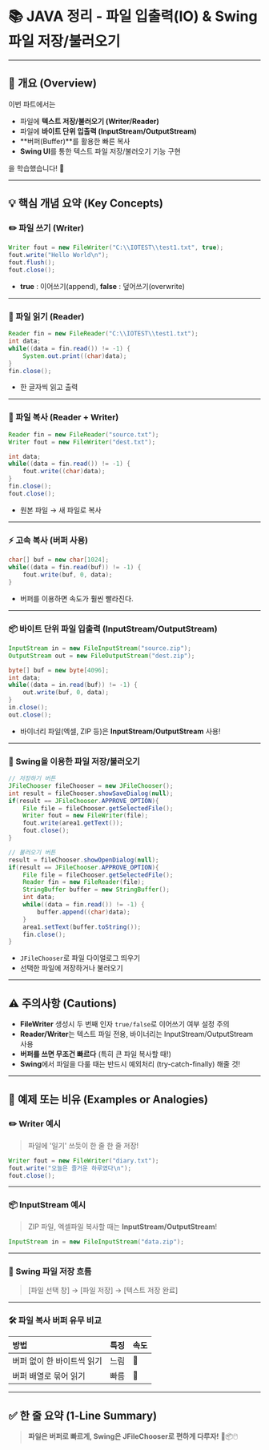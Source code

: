 # 📚 JAVA 정리 - 파일 입출력(IO) & Swing 파일 저장/불러오기

---

## 📌 개요 (Overview)

이번 파트에서는

- 파일에 **텍스트 저장/불러오기 (Writer/Reader)**
- 파일에 **바이트 단위 입출력 (InputStream/OutputStream)**
- **버퍼(Buffer)**를 활용한 빠른 복사
- **Swing UI**를 통한 텍스트 파일 저장/불러오기 기능 구현

을 학습했습니다! 🎯

---

## 💡 핵심 개념 요약 (Key Concepts)

### ✏️ 파일 쓰기 (Writer)

```java
Writer fout = new FileWriter("C:\\IOTEST\\test1.txt", true);
fout.write("Hello World\n");
fout.flush();
fout.close();
```
- **true** : 이어쓰기(append), **false** : 덮어쓰기(overwrite)

---

### 📖 파일 읽기 (Reader)

```java
Reader fin = new FileReader("C:\\IOTEST\\test1.txt");
int data;
while((data = fin.read()) != -1) {
    System.out.print((char)data);
}
fin.close();
```
- 한 글자씩 읽고 출력

---

### 💾 파일 복사 (Reader + Writer)

```java
Reader fin = new FileReader("source.txt");
Writer fout = new FileWriter("dest.txt");

int data;
while((data = fin.read()) != -1) {
    fout.write((char)data);
}
fin.close();
fout.close();
```
- 원본 파일 → 새 파일로 복사

---

### ⚡ 고속 복사 (버퍼 사용)

```java
char[] buf = new char[1024];
while((data = fin.read(buf)) != -1) {
    fout.write(buf, 0, data);
}
```
- 버퍼를 이용하면 속도가 훨씬 빨라진다.

---

### 📦 바이트 단위 파일 입출력 (InputStream/OutputStream)

```java
InputStream in = new FileInputStream("source.zip");
OutputStream out = new FileOutputStream("dest.zip");

byte[] buf = new byte[4096];
int data;
while((data = in.read(buf)) != -1) {
    out.write(buf, 0, data);
}
in.close();
out.close();
```
- 바이너리 파일(엑셀, ZIP 등)은 **InputStream/OutputStream** 사용!

---

### 🎨 Swing을 이용한 파일 저장/불러오기

```java
// 저장하기 버튼
JFileChooser fileChooser = new JFileChooser();
int result = fileChooser.showSaveDialog(null);
if(result == JFileChooser.APPROVE_OPTION){
    File file = fileChooser.getSelectedFile();
    Writer fout = new FileWriter(file);
    fout.write(area1.getText());
    fout.close();
}

// 불러오기 버튼
result = fileChooser.showOpenDialog(null);
if(result == JFileChooser.APPROVE_OPTION){
    File file = fileChooser.getSelectedFile();
    Reader fin = new FileReader(file);
    StringBuffer buffer = new StringBuffer();
    int data;
    while((data = fin.read()) != -1) {
        buffer.append((char)data);
    }
    area1.setText(buffer.toString());
    fin.close();
}
```
- `JFileChooser`로 파일 다이얼로그 띄우기
- 선택한 파일에 저장하거나 불러오기

---

## ⚠ 주의사항 (Cautions)

- **FileWriter** 생성시 두 번째 인자 `true/false`로 이어쓰기 여부 설정 주의
- **Reader/Writer**는 텍스트 파일 전용, 바이너리는 InputStream/OutputStream 사용
- **버퍼를 쓰면 무조건 빠르다** (특히 큰 파일 복사할 때!)
- **Swing**에서 파일을 다룰 때는 반드시 예외처리 (try-catch-finally) 해줄 것!

---

## 🧪 예제 또는 비유 (Examples or Analogies)

### ✏️ Writer 예시

> 파일에 '일기' 쓰듯이 한 줄 한 줄 저장!

```java
Writer fout = new FileWriter("diary.txt");
fout.write("오늘은 즐거운 하루였다\n");
fout.close();
```

---

### 📦 InputStream 예시

> ZIP 파일, 엑셀파일 복사할 때는 **InputStream/OutputStream**!

```java
InputStream in = new FileInputStream("data.zip");
```

---

### 🎨 Swing 파일 저장 흐름

> [파일 선택 창] → [파일 저장] → [텍스트 저장 완료]

---

### 🛠 파일 복사 버퍼 유무 비교

| 방법 | 특징 | 속도 |
|:----|:----|:----|
| 버퍼 없이 한 바이트씩 읽기 | 느림 | 🐢 |
| 버퍼 배열로 묶어 읽기 | 빠름 | 🚀 |

---

## ✅ 한 줄 요약 (1-Line Summary)

> **파일은 버퍼로 빠르게, Swing은 JFileChooser로 편하게 다루자!** 🚀📦🖱️

